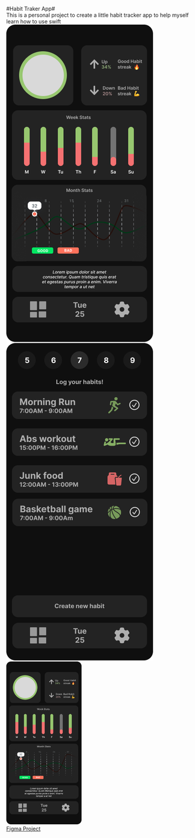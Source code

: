 #Habit Traker App#  
This is a personal project to create a little habit tracker app to help myself learn how to use swift  
![App Desing Dashboard](HabitTraker-Dash.png)![App Desing Day](HabitTraker-Day.png)  
<img alt="App Desing Dashboard" width="200" heigth="auto" src="HabitTraker-Dash.png">  
[Figma Project](https://www.figma.com/file/EicIID6atxhYKdW4205e1g/App-Projects?type=design&node-id=0%3A1&mode=design&t=ZtrsLRqI9rmVJvUs-1)
